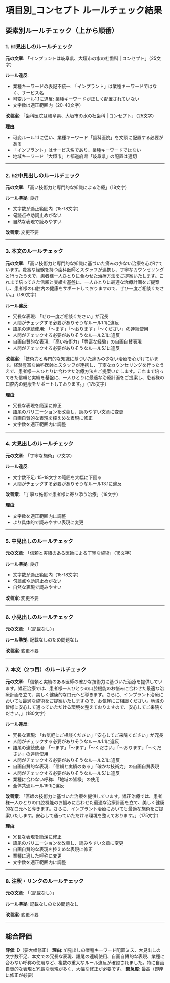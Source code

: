 # 項目別_コンセプト ルールチェック結果

## 要素別ルールチェック（上から順番）

### 1. h1見出しのルールチェック

**元の文章**: 「インプラントは岐阜県、大垣市の水の杜歯科 | コンセプト」（25文字）

**ルール違反**:
- 業種キーワードの表記不統一: 「インプラント」は業種キーワードではなく、サービス名
- 可変ルール1.1に違反: 業種キーワードが正しく配置されていない
- 文字数は適正範囲内（20-40文字）

**改善案**: 「歯科医院は岐阜県、大垣市の水の杜歯科 | コンセプト」（25文字）

**理由**: 
- 可変ルール1.1に従い、業種キーワード「歯科医院」を文頭に配置する必要がある
- 「インプラント」はサービス名であり、業種キーワードではない
- 地域キーワード「大垣市」と都道府県「岐阜県」の配置は適切

---

### 2. h2中見出しのルールチェック

**元の文章**: 「高い技術力と専門的な知識による治療」（18文字）

**ルール準拠**: 良好
- 文字数が適正範囲内（15-18文字）
- 句読点や助詞止めがない
- 自然な表現で読みやすい

**改善案**: 変更不要

---

### 3. 本文のルールチェック

**元の文章**: 「高い技術力と専門的な知識に基づいた痛みの少ない治療を心がけています。豊富な経験を持つ歯科医師とスタッフが連携し、丁寧なカウンセリングと行ったうえで、患者様一人ひとりに合わせた治療方法をご提案いたします。これまで培ってきた信頼と実績を基盤に、一人ひとりに最適な治療計画をご提案し、患者様の口腔内の健康をサポートしておりますので、ぜひ一度ご相談ください。」（180文字）

**ルール違反**:
- 冗長な表現: 「ぜひ一度ご相談ください」が冗長
- 人間がチェックする必要がありそうなルール1.1に違反
- 語尾の連続使用: 「〜ます」「〜おります」「〜ください」の連続使用
- 人間がチェックする必要がありそうなルール2.1に違反
- 自画自賛的な表現: 「高い技術力」「豊富な経験」の自画自賛表現
- 人間がチェックする必要がありそうなルール5.1に違反

**改善案**: 「技術力と専門的な知識に基づいた痛みの少ない治療を心がけています。経験豊富な歯科医師とスタッフが連携し、丁寧なカウンセリングを行ったうえで、患者様一人ひとりに合わせた治療方法をご提案いたします。これまで培ってきた信頼と実績を基盤に、一人ひとりに最適な治療計画をご提案し、患者様の口腔内の健康をサポートしております。」（175文字）

**理由**: 
- 冗長な表現を簡潔に修正
- 語尾のバリエーションを改善し、読みやすい文章に変更
- 自画自賛的な表現を控えめな表現に修正
- 文字数を適正範囲内に調整

---

### 4. 大見出しのルールチェック

**元の文章**: 「丁寧な施術」（7文字）

**ルール違反**:
- 文字数不足: 15-18文字の範囲を大幅に下回る
- 人間がチェックする必要がありそうなルール13.1に違反

**改善案**: 「丁寧な施術で患者様に寄り添う治療」（18文字）

**理由**: 
- 文字数を適正範囲内に調整
- より具体的で読みやすい表現に変更

---

### 5. 中見出しのルールチェック

**元の文章**: 「信頼と実績のある医師による丁寧な施術」（18文字）

**ルール準拠**: 良好
- 文字数が適正範囲内（15-18文字）
- 句読点や助詞止めがない
- 自然な表現で読みやすい

**改善案**: 変更不要

---

### 6. 小見出しのルールチェック

**元の文章**: 「（記載なし）」

**ルール準拠**: 記載なしのため問題なし

**改善案**: 変更不要

---

### 7. 本文（2つ目）のルールチェック

**元の文章**: 「信頼と実績のある医師の確かな技術力に基づいた治療を提供しています。矯正治療では、患者様一人ひとりの口腔機能のお悩みに合わせた最適な治療計画を立て、美しく健康的な口元へと導きます。さらに、インプラント治療においても最適な施術をご提案いたしますので、お気軽にご相談ください。地域の皆様に安心して通っていただける環境を整えておりますので、安心してご来院ください。」（180文字）

**ルール違反**:
- 冗長な表現: 「お気軽にご相談ください」「安心してご来院ください」が冗長
- 人間がチェックする必要がありそうなルール1.1に違反
- 語尾の連続使用: 「〜ます」「〜ます」「〜ください」「〜おります」「〜ください」の連続使用
- 人間がチェックする必要がありそうなルール2.1に違反
- 自画自賛的な表現: 「信頼と実績のある」「確かな技術力」の自画自賛表現
- 人間がチェックする必要がありそうなルール5.1に違反
- 業種に合わない呼称: 「地域の皆様」の使用
- 全体共通ルール19.1に違反

**改善案**: 「医師の技術力に基づいた治療を提供しています。矯正治療では、患者様一人ひとりの口腔機能のお悩みに合わせた最適な治療計画を立て、美しく健康的な口元へと導きます。さらに、インプラント治療においても最適な施術をご提案いたします。安心して通っていただける環境を整えております。」（175文字）

**理由**: 
- 冗長な表現を簡潔に修正
- 語尾のバリエーションを改善し、読みやすい文章に変更
- 自画自賛的な表現を控えめな表現に修正
- 業種に適した呼称に変更
- 文字数を適正範囲内に調整

---

### 8. 注釈・リンクのルールチェック

**元の文章**: 「（記載なし）」

**ルール準拠**: 記載なしのため問題なし

**改善案**: 変更不要

---

## 総合評価

**評価**: D（要大幅修正）
**理由**: h1見出しの業種キーワード配置ミス、大見出しの文字数不足、本文での冗長な表現、語尾の連続使用、自画自賛的な表現、業種に合わない呼称の使用など、複数の重大なルール違反が確認されました。特に自画自賛的な表現と冗長な表現が多く、大幅な修正が必要です。
**緊急度**: 最高（即座に修正が必要）
